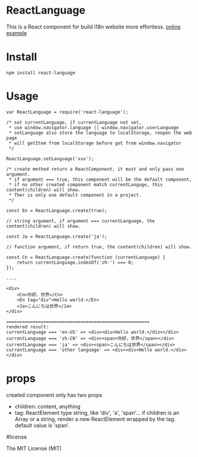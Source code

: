 # ReactLanguage
This is a React component for build i18n website more effortless.
[online example](https://jsfiddle.net/lobos/hma00jf2/)

# Install
```
npm install react-language
```

# Usage
```
var ReactLanguage = require('react-language');

/* set currentLanguage, if currentLanguage not set, 
 * use window.navigator.language || window.navigator.userLanguage
 * setLanguage also store the language to localStorage, reopen the web page
 * will getItem from localStorage before get from window.navigator 
 */

ReactLanguage.setLanguage('xxx');

/* create method return a ReactComponent, it must and only pass one argument.
 * if argument === true, this component will be the default component,
 * if no other created component match currentLanguge, this content(children) will show.
 * Ther is only one default component in a project.
 */

const En = ReactLanguage.create(true);

// string argument, if argument === currentLanguage, the content(children) will show.

const Ja = ReactLanguage.create('ja');

// function argument, if return true, the content(children) will show. 

const Cn = ReactLanguage.create(function (currentLanguage) {
    return currentLanguage.indexOf('zh-') === 0;
});

....

<div>
    <Cn>你好，世界</Cn>
    <En tag="div">Hello world.</En>
    <Ja>こんにちは世界</Ja>
</div>

======================================================
rendered result:
currentLanguage === 'en-US' => <div><div>Hello world.</div></div>
currentLanguage === 'zh-CN' => <div><span>你好，世界</span></div>
currentLanguage === 'ja' => <div><span>こんにちは世界</span></div>
currentLanguage === 'other language' => <div><div>Hello world.</div></div>
```

# props
created component only has two props
- children: content, anything
- tag: ReactElement type string, like 'div', 'a', 'span'... if children is an Array or a string, render a new ReactElement wrapped by the tag. default value is 'span'.

#license

The MIT License (MIT)
